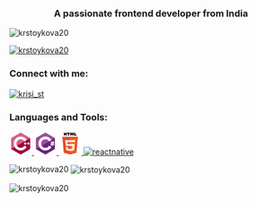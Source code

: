 <h3 align="center">A passionate frontend developer from India</h3>

<p align="left"> <img src="https://komarev.com/ghpvc/?username=krstoykova20&label=Profile%20views&color=0e75b6&style=flat" alt="krstoykova20" /> </p>

<p align="left"> <a href="https://github.com/ryo-ma/github-profile-trophy"><img src="https://github-profile-trophy.vercel.app/?username=krstoykova20" alt="krstoykova20" /></a> </p>

<h3 align="left">Connect with me:</h3>
<p align="left">
<a href="https://instagram.com/krisi_st" target="blank"><img align="center" src="https://raw.githubusercontent.com/rahuldkjain/github-profile-readme-generator/master/src/images/icons/Social/instagram.svg" alt="krisi_st" height="30" width="40" /></a>
</p>

<h3 align="left">Languages and Tools:</h3>
<p align="left"> <a href="https://www.w3schools.com/cpp/" target="_blank"> <img src="https://raw.githubusercontent.com/devicons/devicon/master/icons/cplusplus/cplusplus-original.svg" alt="cplusplus" width="40" height="40"/> </a> <a href="https://www.w3schools.com/cs/" target="_blank"> <img src="https://raw.githubusercontent.com/devicons/devicon/master/icons/csharp/csharp-original.svg" alt="csharp" width="40" height="40"/> </a> <a href="https://www.w3.org/html/" target="_blank"> <img src="https://raw.githubusercontent.com/devicons/devicon/master/icons/html5/html5-original-wordmark.svg" alt="html5" width="40" height="40"/> </a> <a href="https://reactnative.dev/" target="_blank"> <img src="https://reactnative.dev/img/header_logo.svg" alt="reactnative" width="40" height="40"/> </a> </p>

<p><img align="left" src="https://github-readme-stats.vercel.app/api/top-langs?username=krstoykova20&show_icons=true&locale=en&layout=compact" alt="krstoykova20" /></p>

<p>&nbsp;<img align="center" src="https://github-readme-stats.vercel.app/api?username=krstoykova20&show_icons=true&locale=en" alt="krstoykova20" /></p>

<p><img align="center" src="https://github-readme-streak-stats.herokuapp.com/?user=krstoykova20&" alt="krstoykova20" /></p>


